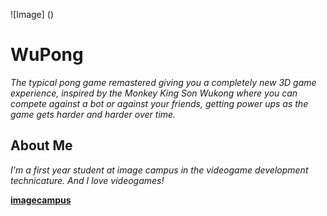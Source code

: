 
![Image]
()


# WuPong

*The typical pong game remastered giving you a completely new 3D game experience, inspired by the Monkey King Son Wukong where you can compete against a bot or against your friends, getting power ups as the game gets harder and harder over time.*

## About Me
*I'm a first year student at image campus in the videogame development technicature. And I love videogames!*

[__imagecampus__](https://www.imagecampus.edu.ar/)
